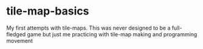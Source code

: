 # tile-map-basics

My first attempts with tile-maps. This was never designed to be a full-fledged game but just me practicing with tile-map making
and programming movement
